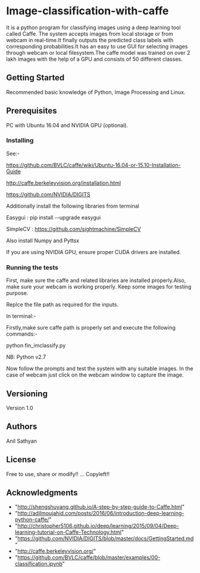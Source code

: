 # Image-classification-with-caffe
It is a python program for classifying images using a deep learning tool called Caffe.
The system accepts images from local storage or from webcam in real-time.It finally outputs the
predicted class labels with corresponding probabilities.It has an easy to use GUI for selecting images
through webcam or local filesystem.The caffe model was trained on over 2 lakh images with the help of 
a GPU and consists of 50 different classes.

## Getting Started

Recommended basic knowledge of Python, Image Processing and Linux.

## Prerequisites

PC with Ubuntu 16.04 and NVIDIA GPU (optional).

### Installing

See:-

https://github.com/BVLC/caffe/wiki/Ubuntu-16.04-or-15.10-Installation-Guide

http://caffe.berkeleyvision.org/installation.html

https://github.com/NVIDIA/DIGITS

Additionally install the following libraries from terminal

Easygui : pip install --upgrade easygui

SimpleCV : https://github.com/sightmachine/SimpleCV

Also install Numpy and Pyttsx

If you are using NVIDIA GPU, ensure proper CUDA drivers are installed.

### Running the tests

First, make sure the caffe and related libraries are installed properly.Also, make sure your webcam is working properly.
Keep some images for testing purpose.

Replce the file path as required for the inputs.

In terminal:-

Firstly,make  sure caffe path is properly set and execute the following commands:-

python fin_imclassify.py

NB: Python v2.7 

Now follow the prompts and test the system with any suitable images.
In the case of webcam just click on the webcam window to capture the image.

## Versioning

Version 1.0

## Authors

Anil Sathyan
## License

Free to use, share or modify!! ... Copyleft!!

## Acknowledgments
* "http://shengshuyang.github.io/A-step-by-step-guide-to-Caffe.html"
* "http://adilmoujahid.com/posts/2016/06/introduction-deep-learning-python-caffe/"
* "http://christopher5106.github.io/deep/learning/2015/09/04/Deep-learning-tutorial-on-Caffe-Technology.html"
* "https://github.com/NVIDIA/DIGITS/blob/master/docs/GettingStarted.md"
* "http://caffe.berkeleyvision.org/"
* "https://github.com/BVLC/caffe/blob/master/examples/00-classification.ipynb" 
